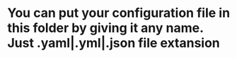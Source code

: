  # You can put your configuration file in this folder by giving it any name. Just .yaml|.yml|.json file extansion